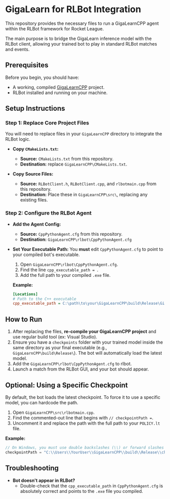 # GigaLearn for RLBot Integration

This repository provides the necessary files to run a GigaLearnCPP agent within the RLBot framework for Rocket League.

The main purpose is to bridge the GigaLearn inference model with the RLBot client, allowing your trained bot to play in standard RLBot matches and events.

## Prerequisites

Before you begin, you should have:
* A working, compiled [GigaLearnCPP](https://github.com/ZealanL/GigaLearnCPP-Leak) project.
* RLBot installed and running on your machine.

## Setup Instructions

### Step 1: Replace Core Project Files

You will need to replace files in your `GigaLearnCPP` directory to integrate the RLBot logic.

* **Copy `CMakeLists.txt`:**
    * **Source:** `CMakeLists.txt` from this repository.
    * **Destination:** replace `GigaLearnCPP\CMakeLists.txt`.

* **Copy Source Files:**
    * **Source:** `RLBotClient.h`, `RLBotClient.cpp`, and `rlbotmain.cpp` from this repository.
    * **Destination:** Place these in `GigaLearnCPP\src\`, replacing any existing files.

### Step 2: Configure the RLBot Agent

* **Add the Agent Config:**
    * **Source:** `CppPythonAgent.cfg` from this repository.
    * **Destination:** `GigaLearnCPP\rlbot\CppPythonAgent.cfg`

* **Set Your Executable Path:**
    You **must** edit `CppPythonAgent.cfg` to point to your compiled bot's executable.
    1.  Open `GigaLearnCPP\rlbot\CppPythonAgent.cfg`.
    2.  Find the line `cpp_executable_path = `.
    3.  Add the full path to your compiled `.exe` file.

    **Example:**
    ```ini
    [Locations]
    # Path to the C++ executable
    cpp_executable_path = C:\path\to\your\GigaLearnCPP\build\Release\GigaLearnCPP.exe
    ```

## How to Run

1.  After replacing the files, **re-compile your GigaLearnCPP project** and use regular build tool (ex: Visual Studio).
2.  Ensure you have a `checkpoints` folder with your trained model inside the same directory as your final executable (e.g., `GigaLearnCPP\build\Release\`). The bot will automatically load the latest model.
3.  Add the `GigaLearnCPP\rlbot\CppPythonAgent.cfg` to rlbot.
4.  Launch a match from the RLBot GUI, and your bot should appear.

## Optional: Using a Specific Checkpoint

By default, the bot loads the latest checkpoint. To force it to use a specific model, you can hardcode the path.

1.  Open `GigaLearnCPP\src\rlbotmain.cpp`.
2.  Find the commented-out line that begins with `// checkpointPath =`.
3.  Uncomment it and replace the path with the full path to your `POLICY.lt` file.

**Example:**
```cpp
// On Windows, you must use double backslashes (\\) or forward slashes (/) in the path.
checkpointPath = "C:\\Users\\YourUser\\GigaLearnCPP\\build\\Release\\checkpoints\\14594451456\\POLICY.lt";
```

## Troubleshooting

* **Bot doesn't appear in RLBot?**
    * Double-check that the `cpp_executable_path` in `CppPythonAgent.cfg` is absolutely correct and points to the `.exe` file you compiled.
